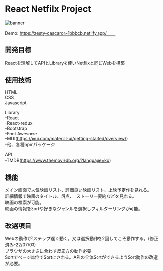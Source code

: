 # React Netfilx Project

![banner](https://user-images.githubusercontent.com/74494210/176236138-03b82911-a29f-4eb2-9cef-9edf20ea4fdf.png)


Demo: https://zesty-cascaron-1bbbcb.netlify.app/　　

## 開発目標  
Reactを理解してAPIとLibraryを使いNetflixと同じWebを構築  

## 使用技術　　
HTML  
CSS  
Javascript  
   
Library  
 -React  
 -React-redux  
 -Bootstrap  
 -Font Awesome  
 -MUI(https://mui.com/material-ui/getting-started/overview/)  
 -他、各種npmパッケージ  

API  
  -TMDB(https://www.themoviedb.org/?language=ko)　　
  
## 機能  
メイン画面で人気映画リスト、評価良い映画リスト、上映予定作を見れる。  
詳細情報で映画のタイトル、評点、　ストーリー要約などを見れる。  
映画の検索が可能。  
映画の情報をSortや好きなジャンルを選択しフィルターリングが可能。  

## 改選項目  
Webの動作が1ステップ遅く動く。又は選択動作を2回してこそ動作する。(修正済み-22/07/03)    
ブラウザの大きさに合わす反応方の動作必要  
Sortでページ単位でSortにされる。APIの全体SortができるようSort動作の改選が必要。  
